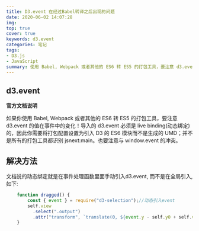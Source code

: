 ```yaml
---
title: D3.event 在经过Babel转译之后出现的问题
date: 2020-06-02 14:07:28
img:
top: true
cover: true
keywords: d3.event
categories: 笔记
tags: 
- D3.js
- JavaScript
summary: 使用 Babel, Webpack 或者其他的 ES6 转 ES5 的打包工具，要注意 d3.event 的值在事件中的变化！
---
```


## d3.event

**官方文档说明**

如果你使用 Babel, Webpack 或者其他的 ES6 转 ES5 的打包工具，要注意 d3.event 的值在事件中的变化！导入的 d3.event 必须是 live binding(动态绑定) 的，因此你需要将打包配置设置为引入 D3 的 ES6 模块而不是生成的 UMD；并不是所有的打包工具都识别 jsnext:main。也要注意与 window.event 的冲突。

## 解决方法
文档说的动态绑定就是在事件处理函数里面手动引入d3.event, 而不是在全局引入, 如下:
``` javascript
    function dragged() {
        const { event } = require("d3-selection");//动态引入event
        self.view
          .select(".output")
          .attr("transform", `translate(0, ${event.y - self.y0 + self.viewY})`);
    }
```
